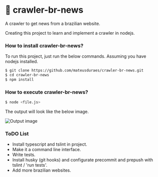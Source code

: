# :newspaper:  crawler-br-news

A crawler to get news from a brazilian website.

Creating this project to learn and implement a crawler in nodejs.

### How to install crawler-br-news?

To run this project, just run the below commands. Assuming you have nodejs installed.

```sh
$ git clone https://github.com/mateusduraes/crawler-br-news.git
$ cd crawler-br-news
$ npm install
```

### How to execute crawler-br-news?

```sh
$ node <file.js>
```

The output will look like the below image.

![Output image](/output.png)



### ToDO List


* Install typescript and tslint in project.
* Make it a command line interface.
* Write tests.
* Install husky (git hooks) and configurate precommit and prepush with tslint / 'run tests'.
* Add more brazilian websites.
